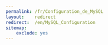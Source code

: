 ```yaml
---
permalink: /fr/Configuration_de_MySQL
layout:    redirect
redirect:  /en/MySQL_Configuration
sitemap:
    exclude: yes
---
```

